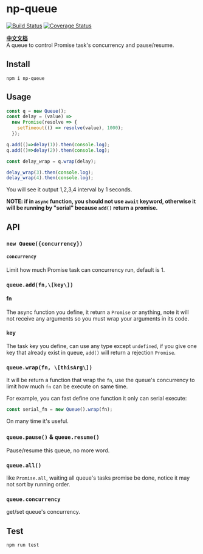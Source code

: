 # np-queue
[![Build Status](https://www.travis-ci.org/ngtmuzi/np-queue.svg?branch=master)](https://www.travis-ci.org/ngtmuzi/np-queue)
[![Coverage Status](https://coveralls.io/repos/github/ngtmuzi/np-queue/badge.svg?branch=master)](https://coveralls.io/github/ngtmuzi/np-queue?branch=master)

**[中文文档](https://github.com/ngtmuzi/np-queue/wiki/%E4%B8%AD%E6%96%87%E6%96%87%E6%A1%A3)**  
A queue to control Promise task's concurrency and pause/resume.

## Install

```
npm i np-queue
```

## Usage

```javascript
const q = new Queue();
const delay = (value) =>  
  new Promise(resolve => {
    setTimeout(() => resolve(value), 1000);  
  });

q.add(()=>delay(1)).then(console.log);
q.add(()=>delay(2)).then(console.log);

const delay_wrap = q.wrap(delay);

delay_wrap(3).then(console.log);
delay_wrap(4).then(console.log);
```
You will see it output 1,2,3,4 interval by 1 seconds.

**NOTE: if in `async` function, you should not use `await` keyword, otherwise it will be running by "serial" because `add()` return a promise.**

## API

### `new Queue({concurrency})`

#### `concurrency`
Limit how much Promise task can concurrency run, default is 1.

### `queue.add(fn,\[key\])`

#### fn
The async function you define, it return a `Promise` or anything, note it will not receive any arguments so you must wrap your arguments in its code.

#### key
The task key you define, can use any type except `undefined`, if you give one key that already exist in queue, `add()` will return a rejection `Promise`. 

### `queue.wrap(fn, \[thisArg\])`

It will be return a function that wrap the `fn`, use the queue's concurrency to limit how much `fn` can be execute on same time.
 
For example, you can fast define one function it only can serial execute:

```javascript
const serial_fn = new Queue().wrap(fn);
```

On many time it's useful.

### `queue.pause()` & `queue.resume()`

Pause/resume this queue, no more word.

### `queue.all()`

like `Promise.all`, waiting all queue's tasks promise be done, notice it may not sort by running order.

### `queue.concurrency`

get/set queue's concurrency.

## Test
```
npm run test
```
